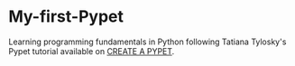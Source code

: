 # My-first-Pypet
Learning programming fundamentals in Python following Tatiana Tylosky's Pypet tutorial available on [CREATE A PYPET].

[CREATE A PYPET]: https://www.thinkful.com/learn/intro-to-python-tutorial/
